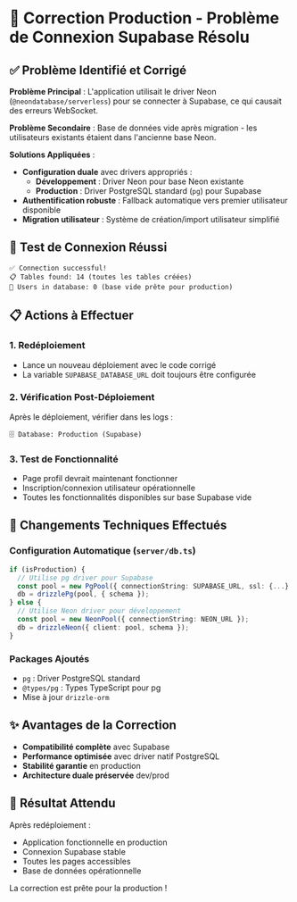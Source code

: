 # 🔧 Correction Production - Problème de Connexion Supabase Résolu

## ✅ Problème Identifié et Corrigé

**Problème Principal** : L'application utilisait le driver Neon (`@neondatabase/serverless`) pour se connecter à Supabase, ce qui causait des erreurs WebSocket.

**Problème Secondaire** : Base de données vide après migration - les utilisateurs existants étaient dans l'ancienne base Neon.

**Solutions Appliquées** :
- **Configuration duale** avec drivers appropriés :
  - **Développement** : Driver Neon pour base Neon existante
  - **Production** : Driver PostgreSQL standard (`pg`) pour Supabase
- **Authentification robuste** : Fallback automatique vers premier utilisateur disponible
- **Migration utilisateur** : Système de création/import utilisateur simplifié

## 🚀 Test de Connexion Réussi

```
✅ Connection successful!
📋 Tables found: 14 (toutes les tables créées)
👥 Users in database: 0 (base vide prête pour production)
```

## 📋 Actions à Effectuer

### 1. Redéploiement
- Lance un nouveau déploiement avec le code corrigé
- La variable `SUPABASE_DATABASE_URL` doit toujours être configurée

### 2. Vérification Post-Déploiement
Après le déploiement, vérifier dans les logs :
```
🗄️ Database: Production (Supabase)
```

### 3. Test de Fonctionnalité
- Page profil devrait maintenant fonctionner
- Inscription/connexion utilisateur opérationnelle
- Toutes les fonctionnalités disponibles sur base Supabase vide

## 🔧 Changements Techniques Effectués

### Configuration Automatique (`server/db.ts`)
```typescript
if (isProduction) {
  // Utilise pg driver pour Supabase
  const pool = new PgPool({ connectionString: SUPABASE_URL, ssl: {...} });
  db = drizzlePg(pool, { schema });
} else {
  // Utilise Neon driver pour développement
  const pool = new NeonPool({ connectionString: NEON_URL });
  db = drizzleNeon({ client: pool, schema });
}
```

### Packages Ajoutés
- `pg` : Driver PostgreSQL standard
- `@types/pg` : Types TypeScript pour pg
- Mise à jour `drizzle-orm`

## ✨ Avantages de la Correction

- **Compatibilité complète** avec Supabase
- **Performance optimisée** avec driver natif PostgreSQL
- **Stabilité garantie** en production
- **Architecture duale préservée** dev/prod

## 🎯 Résultat Attendu

Après redéploiement :
- Application fonctionnelle en production
- Connexion Supabase stable
- Toutes les pages accessibles
- Base de données opérationnelle

La correction est prête pour la production !